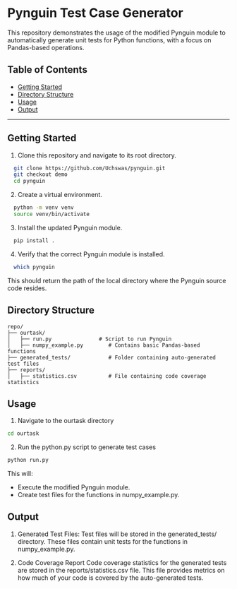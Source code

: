 # Pynguin Test Case Generator

This repository demonstrates the usage of the modified Pynguin module to automatically generate unit tests for Python functions, with a focus on Pandas-based operations. 

## Table of Contents
- [Getting Started](#getting-started)
- [Directory Structure](#directory-structure)
- [Usage](#usage)
- [Output](#output)

---

## Getting Started
1. Clone this repository and navigate to its root directory.
```bash
  git clone https://github.com/Uchswas/pynguin.git
  git checkout demo
  cd pynguin
```
2. Create a virtual environment.
```bash
  python -m venv venv
  source venv/bin/activate
```
3. Install the updated Pynguin module.
```bash
  pip install .
```
4. Verify that the correct Pynguin module is installed.
```bash
  which pynguin
```
  This should return the path of the local directory where the Pynguin source code resides.


## Directory Structure
```
repo/
├── ourtask/
│   ├── run.py               # Script to run Pynguin
│   ├── numpy_example.py        # Contains basic Pandas-based functions
├── generated_tests/            # Folder containing auto-generated test files
├── reports/
│   ├── statistics.csv          # File containing code coverage statistics
```

## Usage
1. Navigate to the ourtask directory
```bash
cd ourtask
```
2. Run the python.py script to generate test cases
```bash
python run.py
```
This will:
- Execute the modified Pynguin module.
- Create test files for the functions in numpy_example.py.

## Output

1. Generated Test Files:
Test files will be stored in the generated_tests/ directory. These files contain unit tests for the functions in numpy_example.py.

2. Code Coverage Report
Code coverage statistics for the generated tests are stored in the reports/statistics.csv file. This file provides metrics on how much of your code is covered by the auto-generated tests.
